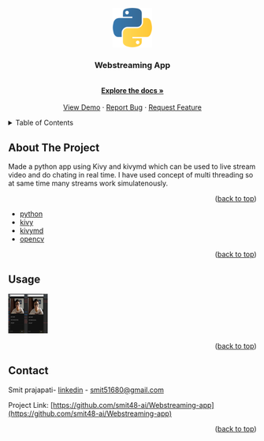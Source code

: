 
<a name="Webstreaming-App"></a>



<!-- PROJECT LOGO -->

<div align="center">
  <a href="https://github.com/smit48-ai/Webstreaming-app">
    <img src="logo.png" alt="Logo" width="80" height="80">
  </a>

  <h3 align="center">Webstreaming App</h3>

  <p align="center">    
    <br />
    <a href="https://github.com/smit48-ai/Webstreaming-app"><strong>Explore the docs »</strong></a>
    <br />
    <br />
    <a href="https://github.com/smit48-ai/Webstreaming-app">View Demo</a>
    ·
    <a href="https://github.com/smit48-ai/Webstreaming-app">Report Bug</a>
    ·
    <a href="https://github.com/smit48-ai/Webstreaming-app">Request Feature</a>
  </p>
</div>



<!-- TABLE OF CONTENTS -->
<details>
  <summary>Table of Contents</summary>
  <ol>
    <li>
      <a href="#about-the-project">About The Project</a>
      <ul>
        <li><a href="#built-with">Built With</a></li>
      </ul>
    </li>
    <li><a href="#usage">Usage</a></li>
    <li><a href="#roadmap">Roadmap</a></li>
    <li><a href="#contact">Contact</a></li>
  </ol>
</details>



<!-- ABOUT THE PROJECT -->
## About The Project
 Made a python app using Kivy and kivymd which can be used to live stream video and do chating in real time. I have used concept of multi threading so at same time many streams work simulatenously.

<p align="right">(<a href="#readme-top">back to top</a>)</p>


* [python](https://www.python.org/)
* [kivy](https://kivy.org/doc/stable/guide/lang.html)
* [kivymd](https://kivymd.readthedocs.io/en/1.0.1/])
* [opencv](https://opencv.org/)

<p align="right">(<a href="#readme-top">back to top</a>)</p>

<!-- USAGE EXAMPLES -->
## Usage

<img src="img1.JPG" alt="Logo" width="80" height="80">
<p align="right">(<a href="#readme-top">back to top</a>)</p>
    


<!-- CONTACT -->
## Contact

Smit prajapati- [linkedin](https://www.linkedin.com/in/smit-prajapati-15b0b8210) - smit51680@gmail.com

Project Link: [https://github.com/smit48-ai/Webstreaming-app](https://github.com/smit48-ai/Webstreaming-app)

<p align="right">(<a href="#readme-top">back to top</a>)</p>


